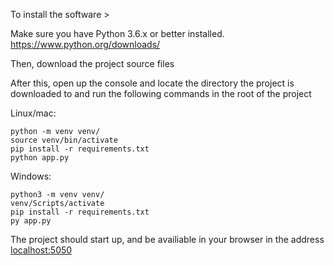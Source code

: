 To install the software >

Make sure you have Python 3.6.x or better installed. 
https://www.python.org/downloads/

Then, download the project source files

After this, open up the console and locate the directory the project is downloaded to
and run the following commands in the root of the project

Linux/mac:

```
python -m venv venv/
source venv/bin/activate
pip install -r requirements.txt
python app.py
```

Windows:

```
python3 -m venv venv/
venv/Scripts/activate
pip install -r requirements.txt
py app.py
```

The project should start up, and be availiable in your browser in the address [localhost:5050](http://localhost:5000)

